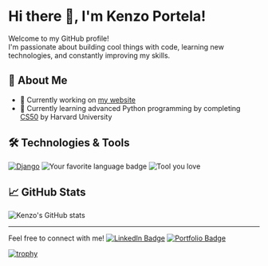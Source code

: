# Hi there 👋, I'm Kenzo Portela!

Welcome to my GitHub profile!  
I'm passionate about building cool things with code, learning new technologies, and constantly improving my skills.

## 🚀 About Me
- 🔭 Currently working on [my website](https://kenzoportela.com/)
- 🌱 Currently learning advanced Python programming by completing [CS50](https://cs50.harvard.edu/python/2022/) by Harvard University

## 🛠️ Technologies & Tools
[![Django](https://img.shields.io/badge/django-%23092E20.svg?style=for-the-badge&logo=django&logoColor=white)](https://www.djangoproject.com/)
![Your favorite language badge](https://img.shields.io/badge/Code-[YourLanguage]-blue?style=flat-square)
![Tool you love](https://img.shields.io/badge/Tool-[YourTool]-orange?style=flat-square)
<!-- Add more badges or icons if you want -->

## 📈 GitHub Stats
![Kenzo's GitHub stats](https://github-readme-stats.vercel.app/api?username=KenzoPortela&show_icons=true&theme=tokyonight)

---

Feel free to connect with me!
[![LinkedIn Badge](https://img.shields.io/badge/-LinkedIn-blue?style=flat-square&logo=Linkedin&logoColor=white)](https://www.linkedin.com/in/your-link/)
[![Portfolio Badge](https://img.shields.io/badge/-Portfolio-black?style=flat-square&logo=github&logoColor=white)](https://yourportfolio.com/)

[![trophy](https://github-profile-trophy.vercel.app/?username=KenzoPortela&theme=onedark)](https://github.com/ryo-ma/github-profile-trophy)
